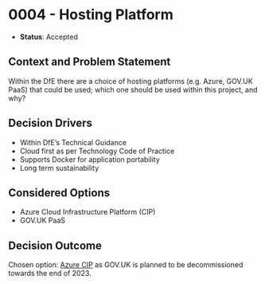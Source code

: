 # 0004 - Hosting Platform

* **Status**: Accepted

## Context and Problem Statement

Within the DfE there are a choice of hosting platforms (e.g. Azure, GOV.UK PaaS) that could be used; which one should be used within this project, and why?

## Decision Drivers

* Within DfE’s Technical Guidance
* Cloud first as per Technology Code of Practice
* Supports Docker for application portability
* Long term sustainability

## Considered Options

* Azure Cloud Infrastructure Platform (CIP)
* GOV.UK PaaS

## Decision Outcome

Chosen option: [Azure CIP](https://technical-guidance.education.gov.uk/infrastructure/hosting/azure-cip) as GOV.UK is planned to be decommissioned towards the end of 2023.